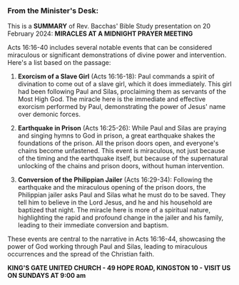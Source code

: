 ### From the Minister's Desk:

This is a **SUMMARY** of Rev. Bacchas' Bible Study presentation on 20 February 2024: **MIRACLES AT A MIDNIGHT PRAYER MEETING**

Acts 16:16-40 includes several notable events that can be considered miraculous or significant demonstrations of divine power and intervention. Here's a list based on the passage:

1. **Exorcism of a Slave Girl** (Acts 16:16-18): Paul commands a spirit of divination to come out of a slave girl, which it does immediately. This girl had been following Paul and Silas, proclaiming them as servants of the Most High God. The miracle here is the immediate and effective exorcism performed by Paul, demonstrating the power of Jesus' name over demonic forces.

2. **Earthquake in Prison** (Acts 16:25-26): While Paul and Silas are praying and singing hymns to God in prison, a great earthquake shakes the foundations of the prison. All the prison doors open, and everyone's chains become unfastened. This event is miraculous, not just because of the timing and the earthquake itself, but because of the supernatural unlocking of the chains and prison doors, without human intervention.

3. **Conversion of the Philippian Jailer** (Acts 16:29-34): Following the earthquake and the miraculous opening of the prison doors, the Philippian jailer asks Paul and Silas what he must do to be saved. They tell him to believe in the Lord Jesus, and he and his household are baptized that night. The miracle here is more of a spiritual nature, highlighting the rapid and profound change in the jailer and his family, leading to their immediate conversion and baptism.

These events are central to the narrative in Acts 16:16-44, showcasing the power of God working through Paul and Silas, leading to miraculous occurrences and the spread of the Christian faith.

**KING'S GATE UNITED CHURCH - 49 HOPE ROAD, KINGSTON 10 - VISIT US ON SUNDAYS AT 9:00 am**

